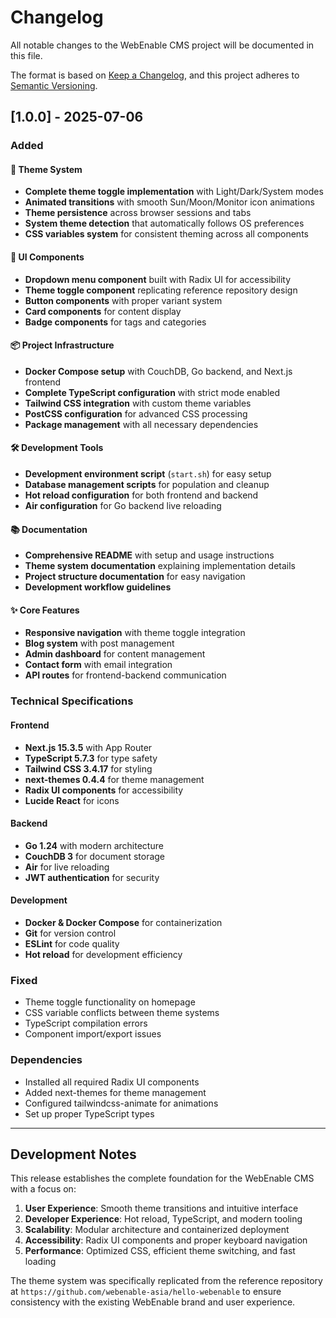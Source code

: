 # Changelog

All notable changes to the WebEnable CMS project will be documented in this file.

The format is based on [Keep a Changelog](https://keepachangelog.com/en/1.0.0/),
and this project adheres to [Semantic Versioning](https://semver.org/spec/v2.0.0.html).

## [1.0.0] - 2025-07-06

### Added

#### 🎨 Theme System
- **Complete theme toggle implementation** with Light/Dark/System modes
- **Animated transitions** with smooth Sun/Moon/Monitor icon animations
- **Theme persistence** across browser sessions and tabs
- **System theme detection** that automatically follows OS preferences
- **CSS variables system** for consistent theming across all components

#### 🧩 UI Components
- **Dropdown menu component** built with Radix UI for accessibility
- **Theme toggle component** replicating reference repository design
- **Button components** with proper variant system
- **Card components** for content display
- **Badge components** for tags and categories

#### 📦 Project Infrastructure
- **Docker Compose setup** with CouchDB, Go backend, and Next.js frontend
- **Complete TypeScript configuration** with strict mode enabled
- **Tailwind CSS integration** with custom theme variables
- **PostCSS configuration** for advanced CSS processing
- **Package management** with all necessary dependencies

#### 🛠️ Development Tools
- **Development environment script** (`start.sh`) for easy setup
- **Database management scripts** for population and cleanup
- **Hot reload configuration** for both frontend and backend
- **Air configuration** for Go backend live reloading

#### 📚 Documentation
- **Comprehensive README** with setup and usage instructions
- **Theme system documentation** explaining implementation details
- **Project structure documentation** for easy navigation
- **Development workflow guidelines**

#### ✨ Core Features
- **Responsive navigation** with theme toggle integration
- **Blog system** with post management
- **Admin dashboard** for content management
- **Contact form** with email integration
- **API routes** for frontend-backend communication

### Technical Specifications

#### Frontend
- **Next.js 15.3.5** with App Router
- **TypeScript 5.7.3** for type safety
- **Tailwind CSS 3.4.17** for styling
- **next-themes 0.4.4** for theme management
- **Radix UI components** for accessibility
- **Lucide React** for icons

#### Backend
- **Go 1.24** with modern architecture
- **CouchDB 3** for document storage
- **Air** for live reloading
- **JWT authentication** for security

#### Development
- **Docker & Docker Compose** for containerization
- **Git** for version control
- **ESLint** for code quality
- **Hot reload** for development efficiency

### Fixed
- Theme toggle functionality on homepage
- CSS variable conflicts between theme systems
- TypeScript compilation errors
- Component import/export issues

### Dependencies
- Installed all required Radix UI components
- Added next-themes for theme management
- Configured tailwindcss-animate for animations
- Set up proper TypeScript types

---

## Development Notes

This release establishes the complete foundation for the WebEnable CMS with a focus on:

1. **User Experience**: Smooth theme transitions and intuitive interface
2. **Developer Experience**: Hot reload, TypeScript, and modern tooling
3. **Scalability**: Modular architecture and containerized deployment
4. **Accessibility**: Radix UI components and proper keyboard navigation
5. **Performance**: Optimized CSS, efficient theme switching, and fast loading

The theme system was specifically replicated from the reference repository at `https://github.com/webenable-asia/hello-webenable` to ensure consistency with the existing WebEnable brand and user experience.
